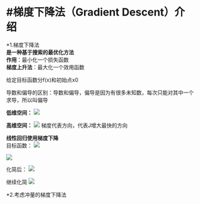 #梯度下降法（Gradient Descent）介绍
===

*1.梯度下降法  
**是一种基于搜索的最优化方法**  
**作用**：最小化一个损失函数  
**梯度上升法**：最大化一个效用函数

给定目标函数分f(x)和初始点x0  





导数和偏导的区别：导数和偏导，偏导是因为有很多未知数，每次只能对其中一个求导，所以叫偏导



**低维空间：**
![](https://ws2.sinaimg.cn/large/0069RVTdly1fuxbhpdhxmj30vf0hwgoi.jpg)


**高维空间：**
![](https://ws1.sinaimg.cn/large/0069RVTdly1fuxbialzmaj30xa0ibdjm.jpg)
梯度代表方向，代表J增大最快的方向


**线性回归使用梯度下降**  
目标函数：
![](https://ws3.sinaimg.cn/large/0069RVTdly1fuxbrwj2i5j30gu07b3zi.jpg)



![](https://ws4.sinaimg.cn/large/0069RVTdly1fuxbx22gdkj30v90f3n1c.jpg)

化简后：
![](https://ws2.sinaimg.cn/large/0069RVTdly1fuxbz9r6hdj30wr0i4wjl.jpg)

继续化简
![](https://ws2.sinaimg.cn/large/0069RVTdly1fuxge1n3uaj30xk0el77p.jpg)







*2.考虑冲量的梯度下降法  







